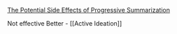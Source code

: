 [The Potential Side Effects of Progressive Summarization](https://medium.com/@nickmilo22/why-progressive-summarization-must-die-c2635d1f79f1)

Not effective
Better - [[Active Ideation]]
